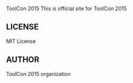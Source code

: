 
ToolCon 2015
This is official site for ToolCon 2015
## LICENSE
MIT License
## AUTHOR
ToolCon 2015 organization

